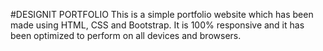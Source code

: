 #DESIGNIT PORTFOLIO
This is a simple portfolio website which has been made using HTML, CSS and Bootstrap.
It is 100% responsive and it has been optimized to perform on all devices and browsers.
